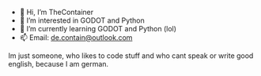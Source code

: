 - 👋 Hi, I’m TheContainer
- 👀 I’m interested in GODOT and Python
- 🌱 I’m currently learning GODOT and Python (lol)
- 📫 Email: de.contain@outlook.com

Im just someone, who likes to code stuff and who cant speak or write good english, because I am german.
